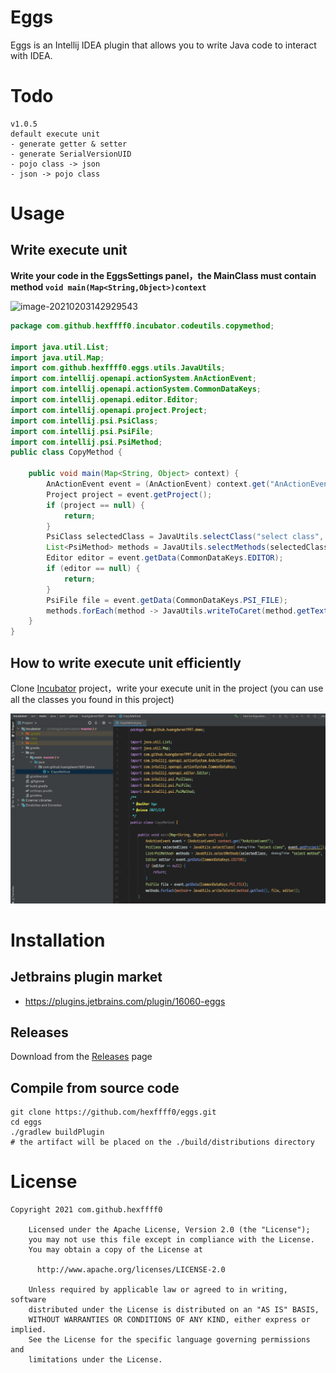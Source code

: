 # Eggs

Eggs is an Intellij IDEA plugin that allows you to write Java code to interact with IDEA.

# Todo

```
v1.0.5
default execute unit
- generate getter & setter
- generate SerialVersionUID
- pojo class -> json
- json -> pojo class
```





# Usage

## Write execute unit

**Write your code in the EggsSettings panel，the MainClass must contain method  `void main(Map<String,Object>)context`**

![image-20210203142929543](./doc/images/Eggs-usage.gif)

```java
package com.github.hexffff0.incubator.codeutils.copymethod;

import java.util.List;
import java.util.Map;
import com.github.hexffff0.eggs.utils.JavaUtils;
import com.intellij.openapi.actionSystem.AnActionEvent;
import com.intellij.openapi.actionSystem.CommonDataKeys;
import com.intellij.openapi.editor.Editor;
import com.intellij.openapi.project.Project;
import com.intellij.psi.PsiClass;
import com.intellij.psi.PsiFile;
import com.intellij.psi.PsiMethod;
public class CopyMethod {

    public void main(Map<String, Object> context) {
        AnActionEvent event = (AnActionEvent) context.get("AnActionEvent");
        Project project = event.getProject();
        if (project == null) {
            return;
        }
        PsiClass selectedClass = JavaUtils.selectClass("select class", project);
        List<PsiMethod> methods = JavaUtils.selectMethods(selectedClass, "select method", true, true);
        Editor editor = event.getData(CommonDataKeys.EDITOR);
        if (editor == null) {
            return;
        }
        PsiFile file = event.getData(CommonDataKeys.PSI_FILE);
        methods.forEach(method -> JavaUtils.writeToCaret(method.getText(), file, editor));
    }
}
```

## How to write execute unit efficiently

Clone [Incubator](https://github.com/hexffff0/incubator) project，write your execute unit in the project (you can use all the classes you found in this project)

![image-20210208134928962](./doc/images/example-8.png)

# Installation

## Jetbrains plugin market

- https://plugins.jetbrains.com/plugin/16060-eggs

## Releases

Download from the [Releases](https://github.com/hexffff0/eggs/releases) page

## Compile from source code

```shell
git clone https://github.com/hexffff0/eggs.git
cd eggs
./gradlew buildPlugin
# the artifact will be placed on the ./build/distributions directory
```

# License

``` 
Copyright 2021 com.github.hexffff0

    Licensed under the Apache License, Version 2.0 (the "License");
    you may not use this file except in compliance with the License.
    You may obtain a copy of the License at

      http://www.apache.org/licenses/LICENSE-2.0

    Unless required by applicable law or agreed to in writing, software
    distributed under the License is distributed on an "AS IS" BASIS,
    WITHOUT WARRANTIES OR CONDITIONS OF ANY KIND, either express or implied.
    See the License for the specific language governing permissions and
    limitations under the License.
```

